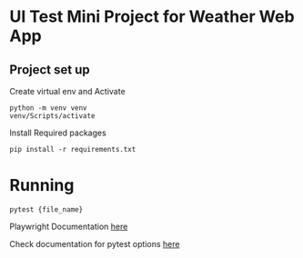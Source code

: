 # UI Test Mini Project for Weather Web App
## Project set up
Create virtual env and Activate
```shell
python -m venv venv
venv/Scripts/activate
```
Install Required packages
```shell
pip install -r requirements.txt 
```

# Running
```shell
pytest {file_name}
```

Playwright Documentation [here](https://playwright.dev/docs/intro)

Check documentation for pytest options [here](https://playwright.dev/python/docs/test-runners#cli-arguments)



